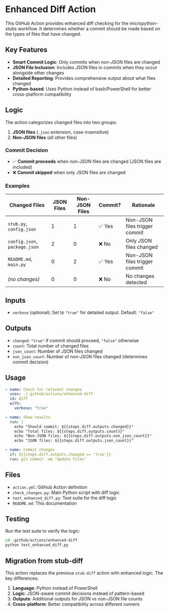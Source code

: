 # Enhanced Diff Action

This GitHub Action provides enhanced diff checking for the micropython-stubs workflow. It determines whether a commit should be made based on the types of files that have changed.

## Key Features

- **Smart Commit Logic**: Only commits when non-JSON files are changed
- **JSON File Inclusion**: Includes JSON files in commits when they occur alongside other changes
- **Detailed Reporting**: Provides comprehensive output about what files changed
- **Python-based**: Uses Python instead of bash/PowerShell for better cross-platform compatibility

## Logic

The action categorizes changed files into two groups:

1. **JSON files** (`.json` extension, case-insensitive)
2. **Non-JSON files** (all other files)

### Commit Decision

- ✅ **Commit proceeds** when non-JSON files are changed (JSON files are included)
- ❌ **Commit skipped** when only JSON files are changed

### Examples

| Changed Files | JSON Files | Non-JSON Files | Commit? | Rationale |
|---------------|------------|----------------|---------|-----------|
| `stub.py`, `config.json` | 1 | 1 | ✅ Yes | Non-JSON files trigger commit |
| `config.json`, `package.json` | 2 | 0 | ❌ No | Only JSON files changed |
| `README.md`, `main.py` | 0 | 2 | ✅ Yes | Non-JSON files trigger commit |
| *(no changes)* | 0 | 0 | ❌ No | No changes detected |

## Inputs

- `verbose` (optional): Set to `"true"` for detailed output. Default: `"false"`

## Outputs

- `changed`: `"true"` if commit should proceed, `"false"` otherwise
- `count`: Total number of changed files
- `json_count`: Number of JSON files changed
- `non_json_count`: Number of non-JSON files changed (determines commit decision)

## Usage

```yaml
- name: Check for relevant changes
  uses: ./.github/actions/enhanced-diff
  id: diff
  with:
    verbose: "true"

- name: Show results
  run: |
    echo "Should commit: ${{steps.diff.outputs.changed}}"
    echo "Total files: ${{steps.diff.outputs.count}}"
    echo "Non-JSON files: ${{steps.diff.outputs.non_json_count}}"
    echo "JSON files: ${{steps.diff.outputs.json_count}}"

- name: Commit changes
  if: ${{steps.diff.outputs.changed == 'true'}}
  run: git commit -am "Update files"
```

## Files

- `action.yml`: GitHub Action definition
- `check_changes.py`: Main Python script with diff logic
- `test_enhanced_diff.py`: Test suite for the diff logic
- `README.md`: This documentation

## Testing

Run the test suite to verify the logic:

```bash
cd .github/actions/enhanced-diff
python test_enhanced_diff.py
```

## Migration from stub-diff

This action replaces the previous `stub-diff` action with enhanced logic. The key differences:

1. **Language**: Python instead of PowerShell
2. **Logic**: JSON-aware commit decisions instead of pattern-based
3. **Outputs**: Additional outputs for JSON vs non-JSON file counts
4. **Cross-platform**: Better compatibility across different runners